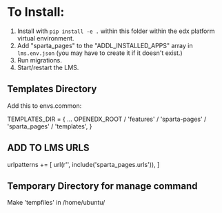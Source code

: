 # To Install:

1. Install with `pip install -e .` within this folder within the edx platform virtual environment.
2. Add "sparta_pages" to the "ADDL_INSTALLED_APPS" array in `lms.env.json` (you may have to create it if it doesn't exist.)
3. Run migrations.
4. Start/restart the LMS.


## Templates Directory
Add this to envs.common:

TEMPLATES_DIR = {
  ...
  OPENEDX_ROOT / 'features' / 'sparta-pages' / 'sparta_pages' / 'templates',
}

## ADD TO LMS URLS
urlpatterns += [
    url(r'', include('sparta_pages.urls')),
]

## Temporary Directory for manage command
Make 'tempfiles' in /home/ubuntu/
